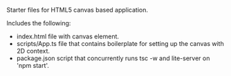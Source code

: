 Starter files for HTML5 canvas based application.

Includes the following:
- index.html file with canvas element.
- scripts/App.ts file that contains boilerplate for setting up the canvas with 2D context.
- package.json script that concurrently runs tsc -w and lite-server on 'npm start'.